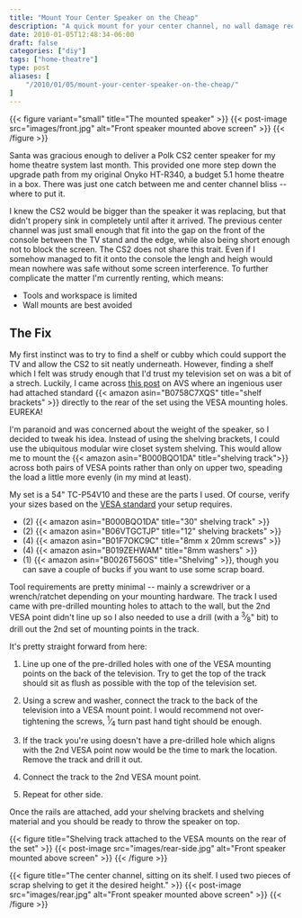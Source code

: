 ```yaml
---
title: "Mount Your Center Speaker on the Cheap"
description: "A quick mount for your center channel, no wall damage required."
date: 2010-01-05T12:48:34-06:00
draft: false
categories: ["diy"]
tags: ["home-theatre"]
type: post
aliases: [
    "/2010/01/05/mount-your-center-speaker-on-the-cheap/"
]
---
```


{{< figure variant="small" title="The mounted speaker" >}}
{{< post-image src="images/front.jpg" alt="Front speaker mounted above screen" >}}
{{< /figure >}}

Santa was gracious enough to deliver a Polk CS2 center speaker for my home theatre system last month.  This provided one more step down the upgrade path from my original Onyko HT-R340, a budget 5.1 home theatre in a box.  There was just one catch between me and center channel bliss -- where to put it.

I knew the CS2 would be bigger than the speaker it was replacing, but that didn't propery sink in completely until after it arrived.  The previous center channel was just small enough that fit into the gap on the front of the console between the TV stand and the edge, while also being short enough not to block the screen.  The CS2 does not share this trait.  Even if I somehow managed to fit it onto the console the lengh and heigh would mean nowhere was safe without some screen interference. To further complicate the matter I'm currently renting, which means:

- Tools and workspace is limited
- Wall mounts are best avoided

## The Fix

My first instinct was to try to find a shelf or cubby which could support the TV and allow the CS2 to sit neatly underneath.  However, finding a shelf which I felt was strudy enough that I'd trust my television set on was a bit of a strech.  Luckily, I came across [this post](http://www.avsforum.com/forum/89-speakers/630450-energy-owners-thread-289.html#post16188142) on AVS where an ingenious user had attached standard {{< amazon asin="B0758C7XQS" title="shelf brackets" >}} directly to the rear of the set using the VESA mounting holes. EUREKA!

I'm paranoid and was concerned about the weight of the speaker, so I decided to tweak his idea. Instead of using the shelving brackets, I could use the ubiquitous modular wire closet system shelving.  This would allow me to mount the {{< amazon asin="B000BQO1DA" title="shelving track">}} across both pairs of VESA points rather than only on upper two, speading the load a little more evenly (in my mind at least).

My set is a 54" TC-P54V10 and these are the parts I used.  Of course, verify your sizes based on the [VESA standard](https://en.wikipedia.org/wiki/Flat_Display_Mounting_Interface) your setup requires.

- (2) {{< amazon asin="B000BQO1DA" title="30\" shelving track" >}}
- (2) {{< amazon asin="B06VTGCTJP" title="12\" shelving brackets" >}}
- (4) {{< amazon asin="B01F7OKC9C" title="8mm x 20mm screws" >}}
- (4) {{< amazon asin="B019ZEHWAM" title="8mm washers" >}}
- (1) {{< amazon asin="B0026T56OS" title="Shelving" >}}, though you can save a couple of bucks if you want to use some scrap board.

Tool requirements are pretty minimal -- mainly a screwdriver or a wrench/ratchet depending on your mounting hardware.  The track I used came with pre-drilled mounting holes to attach to the wall, but the 2nd VESA point didn't line up so I also needed to use a drill (with a <sup>3</sup>&frasl;<sub>8</sub>" bit) to drill out the 2nd set of mounting points in the track.

It's pretty straight forward from here:

1. Line up one of the pre-drilled holes with one of the VESA mounting points on the back of the television. Try to get the top of the track should sit as flush as possible with the top of the television set.

2. Using a screw and washer, connect the track to the back of the television into a VESA mount point.  I would recommend not over-tightening the screws, <sup>1</sup>&frasl;<sub>4</sub> turn past hand tight should be enough.

3. If the track you're using doesn't have a pre-drilled hole which aligns with the 2nd VESA point now would be the time to mark the location. Remove the track and drill it out.

4. Connect the track to the 2nd VESA mount point.

5. Repeat for other side.

Once the rails are attached, add your shelving brackets and shelving material and you should be ready to throw the speaker on top.

<div class='dual'>
{{< figure title="Shelving track attached to the VESA mounts on the rear of the set" >}}
{{< post-image src="images/rear-side.jpg" alt="Front speaker mounted above screen" >}}
{{< /figure >}}

{{< figure title="The center channel, sitting on its shelf. I used two pieces of scrap shelving to get it the desired height." >}}
{{< post-image src="images/rear.jpg" alt="Front speaker mounted above screen" >}}
{{< /figure >}}
</div>
